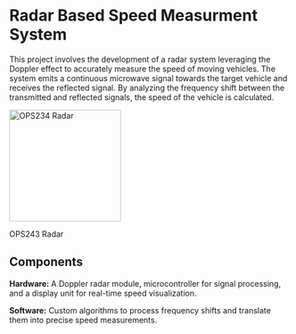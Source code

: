 # Radar Based Speed Measurment System
This project involves the development of a radar system leveraging the Doppler effect to accurately measure the speed of moving vehicles. The system emits a continuous microwave signal towards the target vehicle and receives the reflected signal. By analyzing the frequency shift between the transmitted and reflected signals, the speed of the vehicle is calculated.

<img src="https://github.com/user-attachments/assets/0047bef1-f741-4480-a9f4-ecb6210c86f1" alt="OPS234 Radar" height="200">

OPS243 Radar

## Components
**Hardware:** A Doppler radar module, microcontroller for signal processing, and a display unit for real-time speed visualization.

**Software:** Custom algorithms to process frequency shifts and translate them into precise speed measurements.

